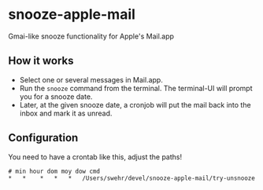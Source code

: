 # snooze-apple-mail

Gmai-like snooze functionality for Apple's Mail.app

## How it works

* Select one or several messages in Mail.app.
* Run the `snooze` command from the terminal. The terminal-UI will prompt
  you for a snooze date.
* Later, at the given snooze date, a cronjob will put the mail back into
  the inbox and mark it as unread.

## Configuration

You need to have a crontab like this, adjust the paths!

```
# min hour dom moy dow cmd
*   *    *   *   *   /Users/swehr/devel/snooze-apple-mail/try-unsnooze
```
